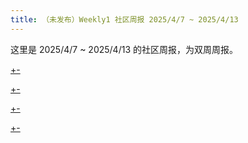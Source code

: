```yaml
---
title: （未发布）Weekly1 社区周报 2025/4/7 ~ 2025/4/13
---
```


这里是 2025/4/7 ~ 2025/4/13 的社区周报，为双周周报。

[+-](weekly/weekly2/official.md#:embed)

[+-](weekly/weekly2/projects.md#:embed)

[+-](weekly/weekly2/packages.md#:embed)

[+-](weekly/weekly2/community.md#:embed)
